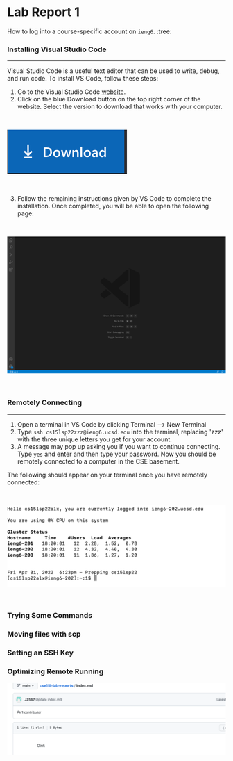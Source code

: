# Lab Report 1

How to log into a course-specific account on `ieng6`. :tree:


### Installing Visual Studio Code
---
Visual Studio Code is a useful text editor that can be used to write, debug, and run code. To install VS Code, follow these steps:
1. Go to the Visual Studio Code [website](https://code.visualstudio.com/).
2. Click on the blue Download button on the top right corner of the website. Select the version to download that works with your computer.

<br />

![Download Button](Screenshot2.png)

<br />

3. Follow the remaining instructions given by VS Code to complete the installation. Once completed, you will be able to open the following page:

<br />

![VS Code](Screenshot3.png)

<br />

### Remotely Connecting
---
1. Open a terminal in VS Code by clicking Terminal --> New Terminal
2. Type `ssh cs15lsp22zzz@ieng6.ucsd.edu` into the terminal, replacing 'zzz' with the three unique letters you get for your account.
3. A message may pop up asking you if you want to continue connecting. Type `yes` and enter and then type your password. Now you should be remotely connected to a computer in the CSE basement.

The following should appear on your terminal once you have remotely connected:

<br />

![Connected](Screenshot4.png)

<br />

### Trying Some Commands

### Moving files with scp

### Setting an SSH Key

### Optimizing Remote Running




![Image](Screenshot1.png)
